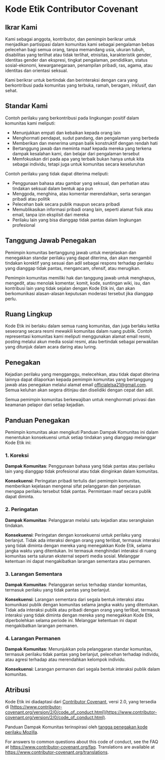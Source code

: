 # Kode Etik Contributor Covenant

## Ikrar Kami

Kami sebagai anggota, kontributor, dan pemimpin berikrar untuk menjadikan partisipasi dalam komunitas kami sebagai pengalaman bebas pelecehan bagi semua orang, tanpa memandang usia, ukuran tubuh, disabilitas yang terlihat atau tidak terlihat, etnisitas, karakteristik gender, identitas gender dan ekspresi, tingkat pengalaman, pendidikan, status sosial-ekonomi, kewarganegaraan, penampilan pribadi, ras, agama, atau identitas dan orientasi seksual.

Kami berikrar untuk bertindak dan berinteraksi dengan cara yang berkontribusi pada komunitas yang terbuka, ramah, beragam, inklusif, dan sehat.

## Standar Kami

Contoh perilaku yang berkontribusi pada lingkungan positif dalam komunitas kami meliputi:

- Menunjukkan empati dan kebaikan kepada orang lain
- Menghormati pendapat, sudut pandang, dan pengalaman yang berbeda
- Memberikan dan menerima umpan balik konstruktif dengan rendah hati
- Bertanggung jawab dan meminta maaf kepada mereka yang terkena dampak kesalahan kami, dan belajar dari pengalaman tersebut
- Memfokuskan diri pada apa yang terbaik bukan hanya untuk kita sebagai individu, tetapi juga untuk komunitas secara keseluruhan

Contoh perilaku yang tidak dapat diterima meliputi:

- Penggunaan bahasa atau gambar yang seksual, dan perhatian atau tindakan seksual dalam bentuk apa pun
- Menggoda, menghina, atau komentar merendahkan, serta serangan pribadi atau politik
- Pelecehan baik secara publik maupun secara pribadi
- Memublikasikan informasi pribadi orang lain, seperti alamat fisik atau email, tanpa izin eksplisit dari mereka
- Perilaku lain yang bisa dianggap tidak pantas dalam lingkungan profesional

## Tanggung Jawab Penegakan

Pemimpin komunitas bertanggung jawab untuk menjelaskan dan menegakkan standar perilaku yang dapat diterima, dan akan mengambil tindakan korektif yang sesuai dan adil sebagai respons terhadap perilaku yang dianggap tidak pantas, mengancam, ofensif, atau merugikan.

Pemimpin komunitas memiliki hak dan tanggung jawab untuk menghapus, mengedit, atau menolak komentar, komit, kode, suntingan wiki, isu, dan kontribusi lain yang tidak sejalan dengan Kode Etik ini, dan akan berkomunikasi alasan-alasan keputusan moderasi tersebut jika dianggap perlu.

## Ruang Lingkup

Kode Etik ini berlaku dalam semua ruang komunitas, dan juga berlaku ketika seseorang secara resmi mewakili komunitas dalam ruang publik. Contoh representasi komunitas kami meliputi menggunakan alamat email resmi, posting melalui akun media sosial resmi, atau bertindak sebagai perwakilan yang ditunjuk dalam acara daring atau luring.

## Penegakan

Kejadian perilaku yang mengganggu, melecehkan, atau tidak dapat diterima lainnya dapat dilaporkan kepada pemimpin komunitas yang bertanggung jawab atas penegakan melalui alamat email officialelsa21@gmail.com. Semua keluhan akan segera ditinjau dan diselidiki dengan cepat dan adil.

Semua pemimpin komunitas berkewajiban untuk menghormati privasi dan keamanan pelapor dari setiap kejadian.

## Panduan Penegakan

Pemimpin komunitas akan mengikuti Panduan Dampak Komunitas ini dalam menentukan konsekuensi untuk setiap tindakan yang dianggap melanggar Kode Etik ini:

### 1. Koreksi

**Dampak Komunitas**: Penggunaan bahasa yang tidak pantas atau perilaku lain yang dianggap tidak profesional atau tidak diinginkan dalam komunitas.

**Konsekuensi**: Peringatan pribadi tertulis dari pemimpin komunitas, memberikan kejelasan mengenai sifat pelanggaran dan penjelasan mengapa perilaku tersebut tidak pantas. Permintaan maaf secara publik dapat diminta.

### 2. Peringatan

**Dampak Komunitas**: Pelanggaran melalui satu kejadian atau serangkaian tindakan.

**Konsekuensi**: Peringatan dengan konsekuensi untuk perilaku yang berlanjut. Tidak ada interaksi dengan orang yang terlibat, termasuk interaksi yang tidak diminta dengan mereka yang menegakkan Kode Etik, selama jangka waktu yang ditentukan. Ini termasuk menghindari interaksi di ruang komunitas serta saluran eksternal seperti media sosial. Melanggar ketentuan ini dapat mengakibatkan larangan sementara atau permanen.

### 3. Larangan Sementara

**Dampak Komunitas**: Pelanggaran serius terhadap standar komunitas, termasuk perilaku yang tidak pantas yang berlanjut.

**Konsekuensi**: Larangan sementara dari segala bentuk interaksi atau komunikasi publik dengan komunitas selama jangka waktu yang ditentukan. Tidak ada interaksi publik atau pribadi dengan orang yang terlibat, termasuk interaksi yang tidak diminta dengan mereka yang menegakkan Kode Etik, diperbolehkan selama periode ini. Melanggar ketentuan ini dapat mengakibatkan larangan permanen.

### 4. Larangan Permanen

**Dampak Komunitas**: Menunjukkan pola pelanggaran standar komunitas, termasuk perilaku tidak pantas yang berlanjut, pelecehan terhadap individu, atau agresi terhadap atau merendahkan kelompok individu.

**Konsekuensi**: Larangan permanen dari segala bentuk interaksi publik dalam komunitas.

## Atribusi

Kode Etik ini diadaptasi dari [Contributor Covenant][homepage], versi 2.0, yang tersedia di [https://www.contributor-covenant.org/version/2/0/code_of_conduct.html](https://www.contributor-covenant.org/version/2/0/code_of_conduct.html).

Panduan Dampak Komunitas terinspirasi oleh [tangga penegakan kode perilaku Mozilla](https://github.com/mozilla/diversity).

[homepage]: https://www.contributor-covenant.org

For answers to common questions about this code of conduct, see the FAQ at
https://www.contributor-covenant.org/faq. Translations are available at
https://www.contributor-covenant.org/translations.
